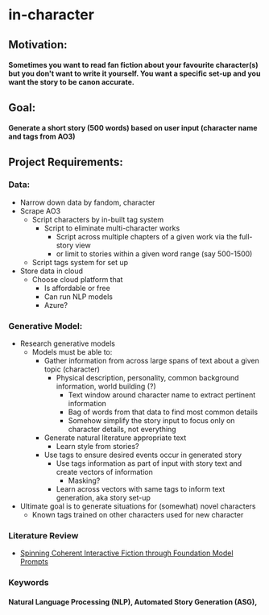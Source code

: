 # in-character
##  Motivation: 
#### Sometimes you want to read fan fiction about your favourite character(s) but you don't want to write it yourself. You want a specific set-up and you want the story to be canon accurate. 
## Goal: 
#### Generate a short story (500 words) based on user input (character name and tags from AO3)

## Project Requirements:
### Data:
- Narrow down data by fandom, character
- Scrape AO3
  - Script characters by in-built tag system
    - Script to eliminate multi-character works
      - Script across multiple chapters of a given work via the full-story view
      - or limit to stories within a given word range (say 500-1500)
  - Script tags system for set up
- Store data in cloud
  - Choose cloud platform that 
    - Is affordable or free
    - Can run NLP models 
    - Azure?
    
### Generative Model:
- Research generative models
  - Models must be able to:
    - Gather information from across large spans of text about a given topic (character)
      - Physical description, personality, common background information, world building (?)
        - Text window around character name to extract pertinent information
        - Bag of words from that data to find most common details
        - Somehow simplify the story input to focus only on character details, not everything
    - Generate natural literature appropriate text
      - Learn style from stories?
    - Use tags to ensure desired events occur in generated story
      - Use tags information as part of input with story text and create vectors of information
        - Masking?
      - Learn across vectors with same tags to inform text generation, aka story set-up
- Ultimate goal is to generate situations for (somewhat) novel characters
  - Known tags trained on other characters used for new character 

### Literature Review
- [Spinning Coherent Interactive Fiction through Foundation Model Prompts](https://computationalcreativity.net/iccc22/wp-content/uploads/2022/06/ICCC-2022_2L_Calderwood-et-al..pdf)


### Keywords
#### Natural Language Processing (NLP), Automated Story Generation (ASG), 
